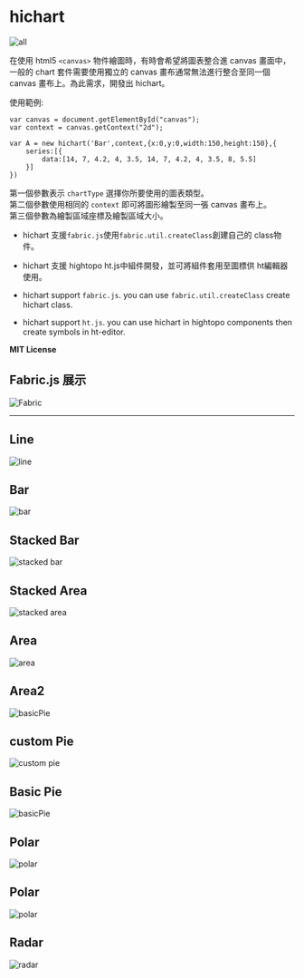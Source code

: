 # hichart

![all](readme/all.jpg)    

在使用 html5 `<canvas>` 物件繪圖時，有時會希望將圖表整合進 canvas 畫面中，一般的 chart 套件需要使用獨立的 canvas 畫布通常無法進行整合至同一個 canvas 畫布上。為此需求，開發出 hichart。  

使用範例:  

    var canvas = document.getElementById("canvas");
    var context = canvas.getContext("2d");

    var A = new hichart('Bar',context,{x:0,y:0,width:150,height:150},{
		series:[{
			data:[14, 7, 4.2, 4, 3.5, 14, 7, 4.2, 4, 3.5, 8, 5.5]
		}]
	})

第一個參數表示 `chartType` 選擇你所要使用的圖表類型。  
第二個參數使用相同的 `context` 即可將圖形繪製至同一張 canvas 畫布上。  
第三個參數為繪製區域座標及繪製區域大小。  

- hichart 支援`fabric.js`使用`fabric.util.createClass`創建自己的 class物件。
- hichart 支援 hightopo ht.js中組件開發，並可將組件套用至圖標供 ht編輯器使用。

- hichart support `fabric.js`. you can use `fabric.util.createClass` create hichart class.
- hichart support `ht.js`. you can use hichart in hightopo components then create symbols in ht-editor.

**MIT License**

## Fabric.js 展示  

![Fabric](readme/fabricDemo.jpg)    

------------

## Line  

![line](readme/line.jpg)    

## Bar  

![bar](readme/bar.jpg)  

## Stacked Bar  

![stacked bar](readme/stackedBar.jpg)  

## Stacked Area  

![stacked area](readme/stackedArea.jpg)  

## Area  

![area](readme/area.jpg)  

## Area2  

![basicPie](readme/area2.jpg)  

## custom Pie  

![custom pie](readme/pie.jpg)  

## Basic Pie  

![basicPie](readme/basicPie.jpg)  

## Polar  

![polar](readme/polar.jpg)  

## Polar  

![polar](readme/polar2.jpg)  

## Radar  

![radar](readme/radar.jpg)  